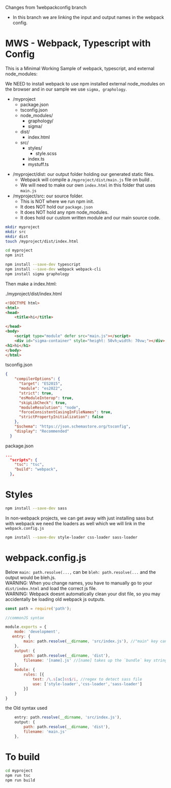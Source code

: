 Changes from 1webpackconfig branch

* In this branch we are linking the input and output names  in the webpack config.

# MWS - Webpack, Typescript with Config

This is a Minimal Working Sample of webpack, typescript, and external node_modules:  

We NEED to install webpack to use npm installed external node_modules on the browser and in our sample we use `sigma, graphology`.

* /myproject
  * package.json
  * tsconfig.json
  * node_modules/
    * graphology/
    * sigma/
  * dist/
    * index.html
  * src/
    * styles/
      * style.scss
    * index.ts
    * mystuff.ts
<!--  -->
* /myproject/dist: our output folder holding our generated static files. 
  * Webpack will compile a `/myproject/dist/main.js` file on build . 
  * We will need to make our own `index.html` in this folder that uses `main.js`  
* /myproject/src: our source folder. 
  * This is NOT where we run npm init. 
  * It does NOT hold our `package.json` 
  * It does NOT hold any npm node_modules. 
  * It does hold our custom written module and our main source code. 


```bash
mkdir myproject
mkdir src
mkdir dist
touch /myproject/dist/index.html

cd myproject
npm init

npm install --save-dev typescript
npm install --save-dev webpack webpack-cli
npm install sigma graphology
```

Then make a index.html: 

./myproject/dist/index.html
```html
<!DOCTYPE html>
<html>
<head>
    <title>hi</title>

</head>
<body>
    <script type="module" defer src="main.js"></script>
    <div id="sigma-container" style="height: 50vh;width: 70vw;"></div>
<h1>hi</h1>
</body>
</html>
```

tsconfig.json
```{.json filename = tsconfig.json}
{
    "compilerOptions": {
      "target": "ES2015",
      "module": "es2022",
      "strict": true,
      "esModuleInterop": true,
      "skipLibCheck": true,
      "moduleResolution": "node",
      "forceConsistentCasingInFileNames": true,
      "strictPropertyInitialization": false
    },
    "$schema": "https://json.schemastore.org/tsconfig",
    "display": "Recommended"
  }
```

package.json
```json
...
  "scripts": {
    "tsc": "tsc",
    "build": "webpack",
  },
```

# Styles


```bash
npm install --save-dev sass
```

In non-webpack projects, we can get away with just installing sass but  
with webpack we need the loaders as well which we will link in the `webpack.config.js`

```bash
npm install --save-dev style-loader css-loader sass-loader
```

# webpack.config.js


Below `main: path.resolve(...,` can be `bleh: path.resolve(...` and the output would be bleh.js.  
WARNING: When you change names, you have to manually go to your `dist/index.html` and load the correct js file.  
WARNING: Webpack doesnt automatically clean your dist file, so you may accidentally be loading old webpack js outputs.  

```js
const path = require('path');

//commonJS syntax

module.exports = {
    mode: 'development',
   entry: {
        main: path.resolve(__dirname, 'src/index.js'), //"main" key can be anything like "bundle"
    },
    output: {
        path: path.resolve(__dirname, 'dist'),
        filename: '[name].js' //[name] takes up the `bundle` key string
    },
    module: {
        rules: [{
            test: /\.s[ac]ss$/i, //regex to detect sass file
            use: ['style-loader','css-loader','sass-loader']
        }]
    }
}
```

the Old syntax used 

```js
    entry: path.resolve(__dirname, 'src/index.js'),
    output: {
        path: path.resolve(__dirname, 'dist'),
        filename: 'main.js'
    },
```



# To build

```bash
cd myproject
npm run tsc
npm run build
```
 
